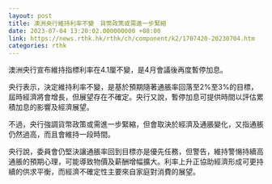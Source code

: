 ```yaml
---
layout: post
title: 澳洲央行維持利率不變　貨幣政策或需進一步緊縮
date: 2023-07-04 13:20:02.000000000 +08:00
link: https://news.rthk.hk/rthk/ch/component/k2/1707420-20230704.htm
categories: rthk
---
```


澳洲央行宣布維持指標利率在4.1厘不變，是4月會議後再度暫停加息。

央行表示，決定維持利率不變，是基於預期隨著通脹率回落至2%至3%的目標，屆時經濟將會增長，但展望存在不確定。央行又說，暫停加息可提供時間以評估累積加息的影響及經濟展望。

不過，央行強調貨幣政策或需進一步緊縮，但會取決於經濟及通脹變化，又指通脹仍然過高，而且會維持一段時間。

央行說，委員會仍堅決讓通脹率回到目標亦是優先任務，但警告，維持警愓持續高通脹的預期心理，可能導致物價及薪酬增幅擴大。利率上升正協助經濟形成可更持續的供求平衡，而經濟不確定性主要來自家庭對消費的展望。
